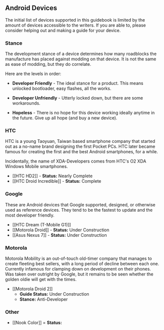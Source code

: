 ## Android Devices

The initial list of devices supported in this guidebook is limited by the amount of devices accessible to the writers. If you are able to, please consider helping out and making a guide for your device.

### Stance

The development stance of a device determines how many roadblocks the manufacture has placed against modding on that device. It is not the same as ease of modding, but they do correlate.

Here are the levels in order:

* **Developer Friendly** - The ideal stance for a product. This means unlocked bootloader, easy flashes, all the works.

* **Developer Unfriendly** - Utterly locked down, but there are some workarounds.
* **Hopeless** - There is no hope for this device working ideally anytime in the future. Give up all hope (and buy a new device).

### HTC

HTC is a young Taoyuan, Taiwan based smartphone company that started out as a no-name brand designing the first Pocket PCs. HTC later became famous for creating the first and the best Android smartphones, for a while.

Incidentally, the name of XDA-Developers comes from HTC's O2 XDA Windows Mobile smartphones.

* [[HTC HD2]] - **Status:** Nearly Complete
* [[HTC Droid Incredible]] - **Status:** Complete

### Google

These are Android devices that Google supported, designed, or otherwise used as reference devices. They tend to be the fastest to update and the most developer friendly.

* [[HTC Dream (T-Mobile G1)]]
* [[Motorola Droid]] - **Status:** Under Construction
* [[Asus Nexus 7]]  - **Status:** Under Construction

### Motorola

Motorola Mobility is an out-of-touch old-timer company that manages to create fleeting best sellers, with a long period of decline between each one. Currently infamous for clamping down on development on their phones. Was taken over outright by Google, but it remains to be seen whether the golden oldie will get with the times.

* [[Motorola Droid 2]]
  - **Guide Status:** Under Construction
  - **Stance:** Anti-Developer
  
### Other

* [[Nook Color]] = **Status:**